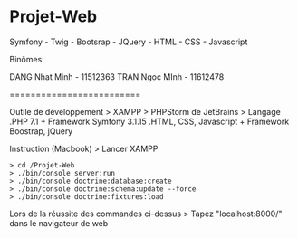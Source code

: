 # Projet-Web
Symfony - Twig - Bootsrap - JQuery - HTML - CSS - Javascript

Binômes:

DANG Nhat Minh - 11512363
TRAN Ngoc MInh - 11612478

=========================

Outile de développement
	> XAMPP
	> PHPStorm de JetBrains
	> Langage 
		.PHP 7.1 + Framework Symfony 3.1.15
		.HTML, CSS, Javascript + Framework Boostrap, jQuery

Instruction (Macbook)
	> Lancer XAMPP 
        
	> cd /Projet-Web 
	> ./bin/console server:run 
 	> ./bin/console doctrine:database:create
	> ./bin/console doctrine:schema:update --force
	> ./bin/console doctrine:fixtures:load

Lors de la réussite des commandes ci-dessus
	> Tapez "localhost:8000/" dans le navigateur de web 
